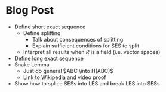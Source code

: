 # Blog Post

- Define short exact sequence
  - Define splitting
    - Talk about consequences of splitting
    - Explain sufficient conditions for SES to split
  - Interpret all results when $R$ is a field (i.e. vector spaces)
- Define long exact sequence
- Snake Lemma
  - Just do general $ABC \into H(ABC)$
  - Link to Wikipedia and video proof
- Show how to splice SESs into LES and break LES into SESs